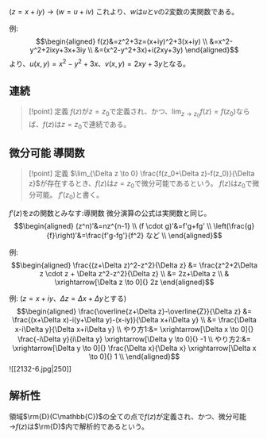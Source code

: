 $(z=x+iy) \rightarrow (w=u+iv)$
これより、$w$は$u$と$v$の$2$変数の実関数である。

例:
$$\begin{aligned}
f(z)&=z^2+3z=(x+iy)^2+3(x+iy) \\
&=x^2-y^2+2ixy+3x+3iy \\
&=(x^2-y^2+3x)+i(2xy+3y)
\end{aligned}$$
より、$u(x,y)=x^2-y^2+3x$、$v(x,y)=2xy+3y$となる。

## 連続
> [!point] 定義
> $f(z)$が$z=z_0$で定義され、かつ、$\lim_{z \to z_0} f(z) = f(z_0)$ならば、$f(z)$は$z=z_0$で連続である。

## 微分可能 導関数
> [!point] 定義
> $\lim_{\Delta z \to 0} \frac{f(z_0+\Delta z)-f(z_0)}{\Delta z}$が存在するとき、$f(z)$は$z=z_0$で微分可能であるという。
> $f(z)$は$z_0$で微分可能。
> $f'(z_0)$と書く。

$f'(z)$を$z$の関数とみなす:導関数
微分演算の公式は実関数と同じ。
$$\begin{aligned}
(z^n)'&=nz^{n-1} \\
(f \cdot g)'&=f'g+fg' \\
\left(\frac{g}{f}\right)'&=\frac{f'g-fg'}{f^2} など \\
\end{aligned}$$

例:
$$\begin{aligned}
\frac{(z+\Delta z)^2-z^2}{\Delta z} &= \frac{z^2+2\Delta z \cdot z + \Delta z^2-z^2}{\Delta z} \\
&= 2z+\Delta z \\
& \xrightarrow[\Delta z \to 0]{} 2z
\end{aligned}$$

例: ($z=x+iy$、$\Delta z=\Delta x+\Delta y$とする)
$$\begin{aligned}
\frac{\overline{z+\Delta z}-\overline{Z}}{\Delta z} &= \frac{(x+\Delta x)-i(y+\Delta y)-(x-iy)}{\Delta x+i\Delta y} \\
&= \frac{\Delta x-i\Delta y}{\Delta x+i\Delta y} \\
やり方1:&= \xrightarrow[\Delta x \to 0]{} \frac{-i\Delta y}{i\Delta y} \xrightarrow[\Delta y \to 0]{} -1 \\
やり方2:&= \xrightarrow[\Delta y \to 0]{} \frac{\Delta x}{\Delta x} \xrightarrow[\Delta x \to 0]{} 1 \\
\end{aligned}$$
![[2132-6.jpg|250]]

## 解析性
領域$\rm{D}(C\mathbb{C})$の全ての点で$f(z)$が定義され、かつ、微分可能$\rightarrow$$f(z)$は$\rm{D}$内で解析的であるという。


